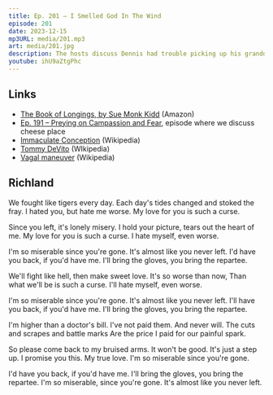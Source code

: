 ```yaml
---
title: Ep. 201 – I Smelled God In The Wind
episode: 201
date: 2023-12-15
mp3URL: media/201.mp3
art: media/201.jpg
description: The hosts discuss Dennis had trouble picking up his granddaughter from school, ER vs. Grey's Anatomy, Erik took daughter to the hospital, the Immaculate Conception doctrine, Erik visited a cheesemonger, cooked some recipes with nettles, Tommy DeVito, Dennis was in a play where he had to burp, Erik's cure for the hiccups, and Dennis went to the ER (again).
youtube: ihU9aZtgPhc
---
```


## Links

- [The Book of Longings, by Sue Monk Kidd](https://amzn.to/3NqvX2V) (Amazon)
- [Ep. 191 – Preying on Campassion and Fear](https://happyhour.fm/191), episode where we discuss cheese place
- [Immaculate Conception](https://en.wikipedia.org/wiki/Immaculate_Conception) (Wikipedia)
- [Tommy DeVito](<https://en.wikipedia.org/wiki/Tommy_DeVito_(American_football)>) (WIkipedia)
- [Vagal maneuver](https://en.wikipedia.org/wiki/Vagal_maneuver) (Wikipedia)

## Richland

We fought like tigers every day.
Each day's tides changed and stoked the fray.
I hated you, but hate me worse.
My love for you is such a curse.

Since you left, it's lonely misery.
I hold your picture, tears out the heart of me.
My love for you is such a curse.
I hate myself, even worse.

I'm so miserable since you're gone.
It's almost like you never left.
I'd have you back, if you'd have me.
I'll bring the gloves, you bring the repartee.

We'll fight like hell, then make sweet love.
It's so worse than now,
Than what we'll be is such a curse.
I'll hate myself, even worse.

I'm so miserable since you're gone.
It's almost like you never left.
I'll have you back, if you'd have me.
I'll bring the gloves, you bring the repartee.

I'm higher than a doctor's bill.
I've not paid them. And never will.
The cuts and scrapes and battle marks
Are the price I paid for our painful spark.

So please come back to my bruised arms.
It won't be good. It's just a step up.
I promise you this. My true love.
I'm so miserable since you're gone.

I'd have you back, if you'd have me.
I'll bring the gloves, you bring the repartee.
I'm so miserable, since you're gone.
It's almost like you never left.
